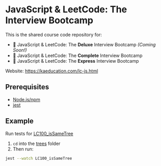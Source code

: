 # JavaScript & LeetCode: The Interview Bootcamp

This is the shared course code repository for:
* 🥇 JavaScript & LeetCode: The **Deluxe** Interview Bootcamp *(Coming Soon!)*
* 🥈 JavaScript & LeetCode: The **Complete** Interview Bootcamp
* 🥉 JavaScript & LeetCode: The **Express** Interview Bootcamp

Website: https://kaeducation.com/lc-js.html

## Prerequisites
* [Node.js/npm](https://nodejs.org/en/)
* [jest](https://www.npmjs.com/package/jest)

## Example
Run tests for [LC100_isSameTree](trees/LC100_isSameTree)

1) `cd` into the [trees](trees) folder
2) Then run:
```bash
jest --watch LC100_isSameTree
```